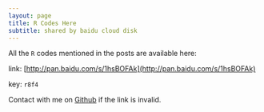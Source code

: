 ```yaml
---
layout: page
title: R Codes Here
subtitle: shared by baidu cloud disk
---
```


All the `R` codes mentioned in the posts are available here:

link: [http://pan.baidu.com/s/1hsBOFAk](http://pan.baidu.com/s/1hsBOFAk)

key: `r8f4`

Contact with me on [Github](https://github.com/mousieur-g) if the link is invalid.
